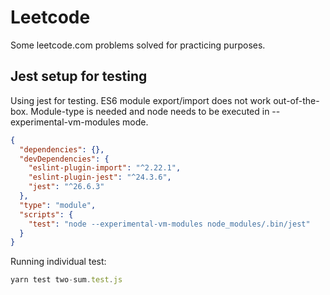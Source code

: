 # Leetcode

Some leetcode.com problems solved for practicing purposes.

## Jest setup for testing

Using jest for testing. ES6 module export/import does not work out-of-the-box. Module-type is needed and node needs to be executed in --experimental-vm-modules mode. 

```json
{
  "dependencies": {},
  "devDependencies": {
    "eslint-plugin-import": "^2.22.1",
    "eslint-plugin-jest": "^24.3.6",
    "jest": "^26.6.3"
  },
  "type": "module", 
  "scripts": {
    "test": "node --experimental-vm-modules node_modules/.bin/jest"
  }
}
```

Running individual test:
```javascript
yarn test two-sum.test.js
```

